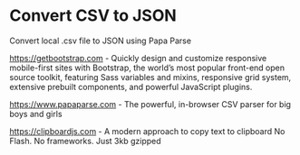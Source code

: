 # Convert CSV to JSON
Convert local .csv file to JSON using Papa Parse


https://getbootstrap.com - Quickly design and customize responsive mobile-first sites with Bootstrap, the world’s most popular front-end open source toolkit, featuring Sass variables and mixins, responsive grid system, extensive prebuilt components, and powerful JavaScript plugins.

https://www.papaparse.com - The powerful, in-browser CSV parser for big boys and girls

https://clipboardjs.com - A modern approach to copy text to clipboard No Flash. No frameworks. Just 3kb gzipped
